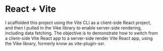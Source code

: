 # React + Vite

I scaffolded this project using the Vite CLI as a client-side React project, and then I pulled in the Vike library to enable server-side rendering, including data fetching. The objective is to demonstrate how to switch from a client-side Vite React app to a server-side render Vite React app, using the Vike library, formerly know as vite-plugin-ssr.
